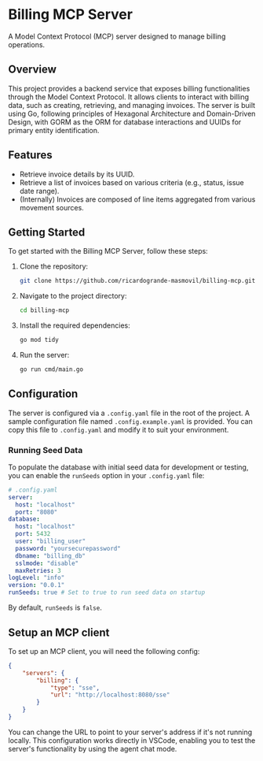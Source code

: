 # Billing MCP Server

A Model Context Protocol (MCP) server designed to manage billing operations.

## Overview

This project provides a backend service that exposes billing functionalities through the Model Context Protocol. It allows clients to interact with billing data, such as creating, retrieving, and managing invoices. The server is built using Go, following principles of Hexagonal Architecture and Domain-Driven Design, with GORM as the ORM for database interactions and UUIDs for primary entity identification.

## Features

- Retrieve invoice details by its UUID.
- Retrieve a list of invoices based on various criteria (e.g., status, issue date range).
- (Internally) Invoices are composed of line items aggregated from various movement sources.

## Getting Started

To get started with the Billing MCP Server, follow these steps:

1. Clone the repository:
   ```bash
   git clone https://github.com/ricardogrande-masmovil/billing-mcp.git
   ```

2. Navigate to the project directory:
   ```bash
   cd billing-mcp
   ```

3. Install the required dependencies:
   ```bash
   go mod tidy
   ```

4. Run the server:
   ```bash
   go run cmd/main.go
   ```

## Configuration

The server is configured via a `.config.yaml` file in the root of the project. A sample configuration file named `.config.example.yaml` is provided. You can copy this file to `.config.yaml` and modify it to suit your environment.

### Running Seed Data

To populate the database with initial seed data for development or testing, you can enable the `runSeeds` option in your `.config.yaml` file:

```yaml
# .config.yaml
server:
  host: "localhost"
  port: "8080"
database:
  host: "localhost"
  port: 5432
  user: "billing_user"
  password: "yoursecurepassword"
  dbname: "billing_db"
  sslmode: "disable"
  maxRetries: 3
logLevel: "info"
version: "0.0.1"
runSeeds: true # Set to true to run seed data on startup
```

By default, `runSeeds` is `false`.

## Setup an MCP client

To set up an MCP client, you will need the following config:
```json
{
    "servers": {
        "billing": {
            "type": "sse",
            "url": "http://localhost:8080/sse"
        }
    }
}
```
You can change the URL to point to your server's address if it's not running locally. This configuration works directly in VSCode, enabling you to test the server's functionality by using the agent chat mode.